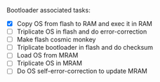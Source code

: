Bootloader associated tasks:
- [x] Copy OS from flash to RAM and exec it in RAM
- [ ] Triplicate OS in flash and do error-correction
- [ ] Make flash cosmic monkey
- [ ] Triplicate bootloader in flash and do checksum
- [ ] Load OS from MRAM
- [ ] Triplicate OS in MRAM
- [ ] Do OS self-error-correction to update MRAM